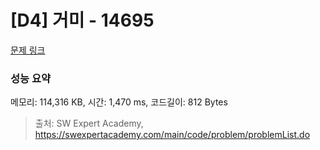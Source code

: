 # [D4] 거미 - 14695 

[문제 링크](https://swexpertacademy.com/main/code/problem/problemDetail.do?contestProbId=AYJW63G6lQ4DFASv) 

### 성능 요약

메모리: 114,316 KB, 시간: 1,470 ms, 코드길이: 812 Bytes



> 출처: SW Expert Academy, https://swexpertacademy.com/main/code/problem/problemList.do